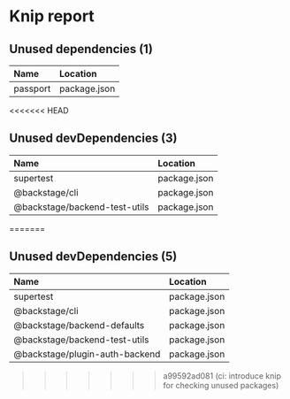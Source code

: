 # Knip report

## Unused dependencies (1)

| Name     | Location     |
|:---------|:-------------|
| passport | package.json |

<<<<<<< HEAD
## Unused devDependencies (3)

| Name                          | Location     |
|:------------------------------|:-------------|
| supertest                     | package.json |
| @backstage/cli                | package.json |
| @backstage/backend-test-utils | package.json |
=======
## Unused devDependencies (5)

| Name                           | Location     |
|:-------------------------------|:-------------|
| supertest                      | package.json |
| @backstage/cli                 | package.json |
| @backstage/backend-defaults    | package.json |
| @backstage/backend-test-utils  | package.json |
| @backstage/plugin-auth-backend | package.json |
>>>>>>> a99592ad081 (ci: introduce knip for checking unused packages)

